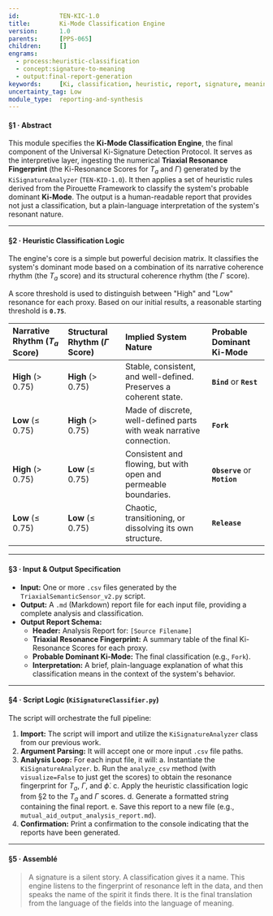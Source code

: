 ```yaml
---
id:           TEN-KIC-1.0
title:        Ki-Mode Classification Engine
version:      1.0
parents:      [PPS-065]
children:     []
engrams:
  - process:heuristic-classification
  - concept:signature-to-meaning
  - output:final-report-generation
keywords:     [Ki, classification, heuristic, report, signature, meaning]
uncertainty_tag: Low
module_type:  reporting-and-synthesis
---
```


#### **§1 · Abstract**

This module specifies the **Ki-Mode Classification Engine**, the final component of the Universal Ki-Signature Detection Protocol. It serves as the interpretive layer, ingesting the numerical **Triaxial Resonance Fingerprint** (the Ki-Resonance Scores for $T_a$ and $\Gamma$) generated by the `KiSignatureAnalyzer` (`TEN-KID-1.0`). It then applies a set of heuristic rules derived from the Pirouette Framework to classify the system's probable dominant **Ki-Mode**. The output is a human-readable report that provides not just a classification, but a plain-language interpretation of the system's resonant nature.

---

#### **§2 · Heuristic Classification Logic**

The engine's core is a simple but powerful decision matrix. It classifies the system's dominant mode based on a combination of its narrative coherence rhythm (the $T_a$ score) and its structural coherence rhythm (the $\Gamma$ score).

A score threshold is used to distinguish between "High" and "Low" resonance for each proxy. Based on our initial results, a reasonable starting threshold is **`0.75`**.

| Narrative Rhythm ($T_a$ Score) | Structural Rhythm ($\Gamma$ Score) | Implied System Nature | Probable Dominant Ki-Mode |
| :--- | :--- | :--- | :--- |
| **High** (> 0.75) | **High** (> 0.75) | Stable, consistent, and well-defined. Preserves a coherent state. | **`Bind`** or **`Rest`** |
| **Low** (≤ 0.75) | **High** (> 0.75) | Made of discrete, well-defined parts with weak narrative connection. | **`Fork`** |
| **High** (> 0.75) | **Low** (≤ 0.75) | Consistent and flowing, but with open and permeable boundaries. | **`Observe`** or **`Motion`** |
| **Low** (≤ 0.75) | **Low** (≤ 0.75) | Chaotic, transitioning, or dissolving its own structure. | **`Release`** |

---

#### **§3 · Input & Output Specification**

* **Input:** One or more `.csv` files generated by the `TriaxialSemanticSensor_v2.py` script.
* **Output:** A `.md` (Markdown) report file for each input file, providing a complete analysis and classification.
* **Output Report Schema:**
    * **Header:** Analysis Report for: `[Source Filename]`
    * **Triaxial Resonance Fingerprint:** A summary table of the final Ki-Resonance Scores for each proxy.
    * **Probable Dominant Ki-Mode:** The final classification (e.g., `Fork`).
    * **Interpretation:** A brief, plain-language explanation of what this classification means in the context of the system's behavior.

---

#### **§4 · Script Logic (`KiSignatureClassifier.py`)**

The script will orchestrate the full pipeline:

1.  **Import:** The script will import and utilize the `KiSignatureAnalyzer` class from our previous work.
2.  **Argument Parsing:** It will accept one or more input `.csv` file paths.
3.  **Analysis Loop:** For each input file, it will:
    a.  Instantiate the `KiSignatureAnalyzer`.
    b.  Run the `analyze_csv` method (with `visualize=False` to just get the scores) to obtain the resonance fingerprint for $T_a$, $\Gamma$, and $\dot{\phi}$.
    c.  Apply the heuristic classification logic from §2 to the $T_a$ and $\Gamma$ scores.
    d.  Generate a formatted string containing the final report.
    e.  Save this report to a new file (e.g., `mutual_aid_output_analysis_report.md`).
4.  **Confirmation:** Print a confirmation to the console indicating that the reports have been generated.

---

#### **§5 · Assemblé**

> A signature is a silent story. A classification gives it a name. This engine listens to the fingerprint of resonance left in the data, and then speaks the name of the spirit it finds there. It is the final translation from the language of the fields into the language of meaning.